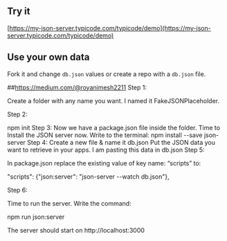 ## Try it

[https://my-json-server.typicode.com/typicode/demo](https://my-json-server.typicode.com/typicode/demo)

## Use your own data

Fork it and change `db.json` values or create a repo with a `db.json` file.

##https://medium.com/@royanimesh2211
Step 1:

Create a folder with any name you want. I named it FakeJSONPlaceholder.

Step 2:

npm init
Step 3:
Now we have a package.json file inside the folder.
Time to Install the JSON server now. Write to the terminal:
npm install --save json-server
Step 4:
Create a new file & name it db.json
Put the JSON data you want to retrieve in your apps. I am pasting this data in db.json
Step 5:

In package.json replace the existing value of key name: “scripts” to:

"scripts": {"json:server": "json-server --watch db.json"},

Step 6:

Time to run the server. Write the command:

npm run json:server

The server should start on http://localhost:3000
